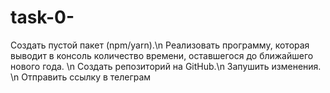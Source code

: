 # task-0-
Создать пустой пакет (npm/yarn).\n
Реализовать программу, которая выводит в консоль количество времени, оставшегося до ближайшего нового года. \n
Создать репозиторий на GitHub.\n
Запушить изменения. \n
Отправить ссылку в телеграм
